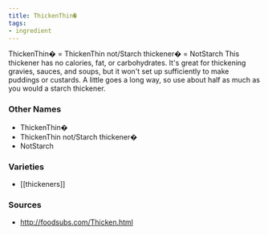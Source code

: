 ```yaml
---
title: ThickenThin�
tags:
- ingredient
---
```

ThickenThin� = ThickenThin not/Starch thickener� = NotStarch This thickener has no calories, fat, or carbohydrates. It's great for thickening gravies, sauces, and soups, but it won't set up sufficiently to make puddings or custards. A little goes a long way, so use about half as much as you would a starch thickener.

### Other Names

* ThickenThin�
* ThickenThin not/Starch thickener�
* NotStarch

### Varieties

* [[thickeners]]

### Sources
* http://foodsubs.com/Thicken.html
